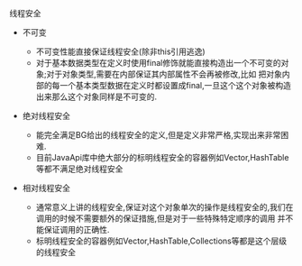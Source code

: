 线程安全  

- 不可变  

    - 不可变性能直接保证线程安全(除非this引用逃逸)  
    - 对于基本数据类型在定义时使用final修饰就能直接构造出一个不可变的对象;对于对象类型,需要在内部保证其内部属性不会再被修改,比如
    把对象内部的每一个基本类型数据在定义时都设置成final,一旦这个这个对象被构造出来那么这个对象同样是不可变的.  
    
- 绝对线程安全  

    - 能完全满足BG给出的线程安全的定义,但是定义非常严格,实现出来非常困难.
    - 目前JavaApi库中绝大部分的标明线程安全的容器例如Vector,HashTable等都不满足绝对线程安全  
    
- 相对线程安全  

    - 通常意义上讲的线程安全,保证对这个对象单次的操作是线程安全的,我们在调用的时候不需要额外的保证措施,但是对于一些特殊特定顺序的调用
    并不能保证调用的正确性.
    - 标明线程安全的容器例如Vector,HashTable,Collections等都是这个层级的线程安全
